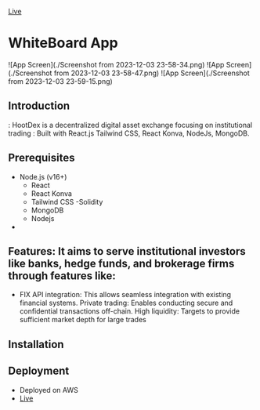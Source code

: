 [Live](https://www.hootdex.net/)

# WhiteBoard App

![App Screen](./Screenshot from 2023-12-03 23-58-34.png)
![App Screen](./Screenshot from 2023-12-03 23-58-47.png)
![App Screen](./Screenshot from 2023-12-03 23-59-15.png)

## Introduction

: HootDex is a decentralized digital asset exchange focusing on institutional trading
: Built with React.js Tailwind CSS, React Konva, NodeJs, MongoDB.

## Prerequisites

- Node.js (v16+)
  - React
  - React Konva
  - Tailwind CSS
    -Solidity
  - MongoDB
  - Nodejs
-

## Features: It aims to serve institutional investors like banks, hedge funds, and brokerage firms through features like:

- FIX API integration: This allows seamless integration with existing financial systems.
  Private trading: Enables conducting secure and confidential transactions off-chain.
  High liquidity: Targets to provide sufficient market depth for large trades

## Installation

## Deployment

- Deployed on AWS
- [Live](https://www.hootdex.net/)
